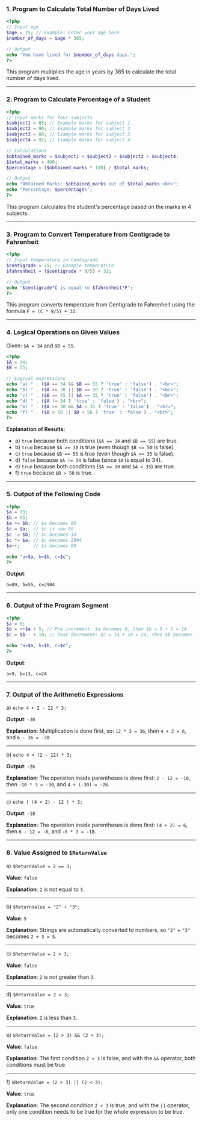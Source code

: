 ### 1. Program to Calculate Total Number of Days Lived

```php
<?php
// Input age
$age = 25; // Example: Enter your age here
$number_of_days = $age * 365;

// Output
echo "You have lived for $number_of_days days.";
?>
```

This program multiplies the age in years by 365 to calculate the total number of days lived.

---

### 2. Program to Calculate Percentage of a Student

```php
<?php
// Input marks for four subjects
$subject1 = 85; // Example marks for subject 1
$subject2 = 90; // Example marks for subject 2
$subject3 = 88; // Example marks for subject 3
$subject4 = 92; // Example marks for subject 4

// Calculations
$obtained_marks = $subject1 + $subject2 + $subject3 + $subject4;
$total_marks = 400;
$percentage = ($obtained_marks * 100) / $total_marks;

// Output
echo "Obtained Marks: $obtained_marks out of $total_marks <br>";
echo "Percentage: $percentage%";
?>
```

This program calculates the student's percentage based on the marks in 4 subjects.

---

### 3. Program to Convert Temperature from Centigrade to Fahrenheit

```php
<?php
// Input temperature in Centigrade
$centigrade = 25; // Example temperature
$fahrenheit = ($centigrade * 9/5) + 32;

// Output
echo "$centigrade°C is equal to $fahrenheit°F";
?>
```

This program converts temperature from Centigrade to Fahrenheit using the formula `F = (C * 9/5) + 32`.

---

### 4. Logical Operations on Given Values

Given: `$A = 34` and `$B = 55`.

```php
<?php
$A = 34;
$B = 55;

// Logical expressions
echo "a) " . ($A == 34 && $B == 55 ? 'true' : 'false') . "<br>";
echo "b) " . ($A >= 30 || $B <= 50 ? 'true' : 'false') . "<br>";
echo "c) " . ($B == 55 || $A == 35 ? 'true' : 'false') . "<br>";
echo "d) " . ($A != 34 ? 'true' : 'false') . "<br>";
echo "e) " . ($A >= 30 && $A < 35 ? 'true' : 'false') . "<br>";
echo "f) " . ($B > 50 || $B < 56 ? 'true' : 'false') . "<br>";
?>
```

**Explanation of Results:**
- a) `true` because both conditions (`$A == 34` and `$B == 55`) are true.
- b) `true` because `$A >= 30` is true (even though `$B <= 50` is false).
- c) `true` because `$B == 55` is true (even though `$A == 35` is false).
- d) `false` because `$A != 34` is false (since `$A` is equal to 34).
- e) `true` because both conditions (`$A >= 30` and `$A < 35`) are true.
- f) `true` because `$B > 50` is true.

---

### 5. Output of the Following Code

```php
<?php
$a = 33;
$b = 55;
$a += $b; // $a becomes 88
$c = $a;  // $c is now 88
$c -= $b; // $c becomes 33
$c *= $a; // $c becomes 2904
$a++;     // $a becomes 89

echo "a=$a, b=$b, c=$c";
?>
```

**Output**:
```
a=89, b=55, c=2904
```

---

### 6. Output of the Program Segment

```php
<?php
$a = 8;
$b = ++$a + 5; // Pre-increment: $a becomes 9, then $b = 9 + 5 = 14
$c = $b-- + 10; // Post-decrement: $c = 14 + 10 = 24, then $b becomes 13

echo "a=$a, b=$b, c=$c";
?>
```

**Output**:
```
a=9, b=13, c=24
```

---

### 7. Output of the Arithmetic Expressions

a) `echo 4 + 2 - 12 * 3;`

**Output**: `-30`

**Explanation**: Multiplication is done first, so:
`12 * 3 = 36`, then `4 + 2 = 6`, and `6 - 36 = -30`.

---

b) `echo 4 + (2 - 12) * 3;`

**Output**: `-26`

**Explanation**: The operation inside parentheses is done first:
`2 - 12 = -10`, then `-10 * 3 = -30`, and `4 + (-30) = -26`.

---

c) `echo ( (4 + 2) - 12 ) * 3;`

**Output**: `-18`

**Explanation**: The operation inside parentheses is done first:
`(4 + 2) = 6`, then `6 - 12 = -6`, and `-6 * 3 = -18`.

---

### 8. Value Assigned to `$ReturnValue`

a) `$ReturnValue = 2 == 3;`

**Value**: `false`

**Explanation**: `2` is not equal to `3`.

---

b) `$ReturnValue = "2" + "3";`

**Value**: `5`

**Explanation**: Strings are automatically converted to numbers, so `"2"` + `"3"` becomes `2 + 3 = 5`.

---

c) `$ReturnValue = 2 > 3;`

**Value**: `false`

**Explanation**: `2` is not greater than `3`.

---

d) `$ReturnValue = 2 < 3;`

**Value**: `true`

**Explanation**: `2` is less than `3`.

---

e) `$ReturnValue = (2 > 3) && (2 < 3);`

**Value**: `false`

**Explanation**: The first condition `2 > 3` is false, and with the `&&` operator, both conditions must be true.

---

f) `$ReturnValue = (2 > 3) || (2 < 3);`

**Value**: `true`

**Explanation**: The second condition `2 < 3` is true, and with the `||` operator, only one condition needs to be true for the whole expression to be true.
